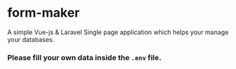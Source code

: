 # form-maker
A simple Vue-js &amp; Laravel Single page application which helps your manage your databases.

### Please fill your own data inside the `.env` file.
